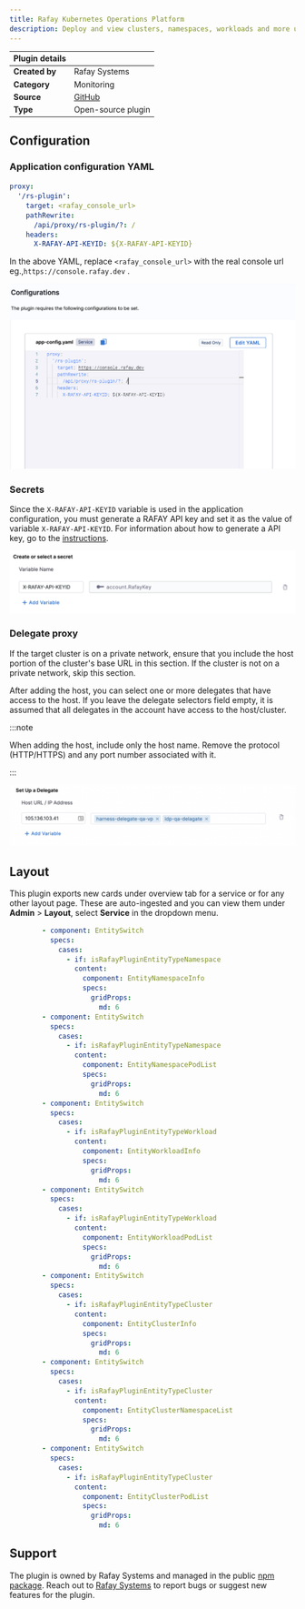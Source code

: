 ```yaml
---
title: Rafay Kubernetes Operations Platform
description: Deploy and view clusters, namespaces, workloads and more using Rafay plugin
---
```


| Plugin details |                                                                                 |
| -------------- | ------------------------------------------------------------------------------- |
| **Created by** | Rafay Systems                                                                         |
| **Category**   | Monitoring                                                                      |
| **Source**     | [GitHub](https://docs.rafay.co/backstage/overview/#backstage-plugin) |
| **Type**       | Open-source plugin                                                              |

## Configuration

### Application configuration YAML


```yaml
proxy:
  '/rs-plugin':
    target: <rafay_console_url>
    pathRewrite:
      /api/proxy/rs-plugin/?: /
    headers:
      X-RAFAY-API-KEYID: ${X-RAFAY-API-KEYID}
```

In the above YAML, replace `<rafay_console_url>` with the real console url eg.,`https://console.rafay.dev` .

![](./static/rafay-app-config.png)

### Secrets

Since the `X-RAFAY-API-KEYID` variable is used in the application configuration, you must generate a RAFAY API key and set it as the value of variable `X-RAFAY-API-KEYID`. For information about how to generate a API key, go to the [instructions](https://docs.rafay.co/security/rbac/users/#api-keys).

![](./static/rafay-variable.png)

### Delegate proxy

If the target cluster is on a private network, ensure that you include the host portion of the cluster's base URL in this section. If the cluster is not on a private network, skip this section.

After adding the host, you can select one or more delegates that have access to the host. If you leave the delegate selectors field empty, it is assumed that all delegates in the account have access to the host/cluster.

:::note

When adding the host, include only the host name. Remove the protocol (HTTP/HTTPS) and any port number associated with it.

:::

![](./static/plugin-delegate-proxy.png)

## Layout

This plugin exports new cards under overview tab for a service or for any other layout page. These are auto-ingested and you can view them under **Admin** > **Layout**, select **Service** in the dropdown menu. 

```yaml
        - component: EntitySwitch
          specs:
            cases:
              - if: isRafayPluginEntityTypeNamespace
                content:
                  component: EntityNamespaceInfo
                  specs:
                    gridProps:
                      md: 6
        - component: EntitySwitch
          specs:
            cases:
              - if: isRafayPluginEntityTypeNamespace
                content:
                  component: EntityNamespacePodList
                  specs:
                    gridProps:
                      md: 6
        - component: EntitySwitch
          specs:
            cases:
              - if: isRafayPluginEntityTypeWorkload
                content:
                  component: EntityWorkloadInfo
                  specs:
                    gridProps:
                      md: 6
        - component: EntitySwitch
          specs:
            cases:
              - if: isRafayPluginEntityTypeWorkload
                content:
                  component: EntityWorkloadPodList
                  specs:
                    gridProps:
                      md: 6
        - component: EntitySwitch
          specs:
            cases:
              - if: isRafayPluginEntityTypeCluster
                content:
                  component: EntityClusterInfo
                  specs:
                    gridProps:
                      md: 6
        - component: EntitySwitch
          specs:
            cases:
              - if: isRafayPluginEntityTypeCluster
                content:
                  component: EntityClusterNamespaceList
                  specs:
                    gridProps:
                      md: 6
        - component: EntitySwitch
          specs:
            cases:
              - if: isRafayPluginEntityTypeCluster
                content:
                  component: EntityClusterPodList
                  specs:
                    gridProps:
                      md: 6
```

## Support

The plugin is owned by Rafay Systems and managed in the public [npm package](https://www.npmjs.com/package/@rafaysystems/backstage-plugin-rafay/v/0.1.9?activeTab=code). Reach out to [Rafay Systems](https://docs.rafay.co/) to report bugs or suggest new features for the plugin.
